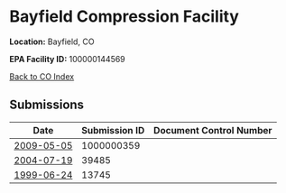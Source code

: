 # Bayfield Compression Facility

**Location:** Bayfield, CO

**EPA Facility ID:** 100000144569

[Back to CO Index](../../index.md)

## Submissions

| Date | Submission ID | Document Control Number |
|------|--------------|-------------------------|
| [2009-05-05](submissions/1000000359.md) | 1000000359 |  |
| [2004-07-19](submissions/39485.md) | 39485 |  |
| [1999-06-24](submissions/13745.md) | 13745 |  |
